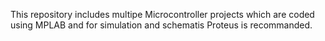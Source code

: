 This repository includes multipe Microcontroller projects which are coded using MPLAB and for simulation and schematis Proteus is recommanded.
